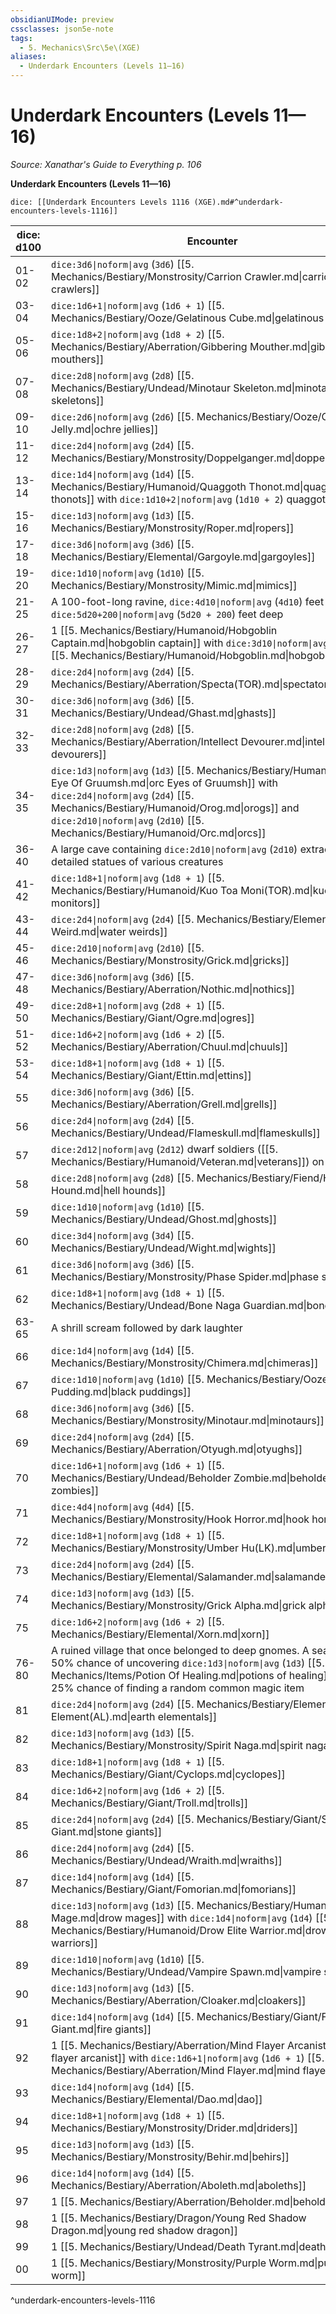 ```yaml
---
obsidianUIMode: preview
cssclasses: json5e-note
tags:
  - 5. Mechanics\Src\5e\(XGE)
aliases:
  - Underdark Encounters (Levels 11—16)
---
```

# Underdark Encounters (Levels 11—16)
*Source: Xanathar's Guide to Everything p. 106* 

**Underdark Encounters (Levels 11—16)**

`dice: [[Underdark Encounters Levels 1116 (XGE).md#^underdark-encounters-levels-1116]]`

| dice: d100 | Encounter |
|------------|-----------|
| 01-02 | `dice:3d6\|noform\|avg` (`3d6`) [[5. Mechanics/Bestiary/Monstrosity/Carrion Crawler.md\|carrion crawlers]] |
| 03-04 | `dice:1d6+1\|noform\|avg` (`1d6 + 1`) [[5. Mechanics/Bestiary/Ooze/Gelatinous Cube.md\|gelatinous cubes]] |
| 05-06 | `dice:1d8+2\|noform\|avg` (`1d8 + 2`) [[5. Mechanics/Bestiary/Aberration/Gibbering Mouther.md\|gibbering mouthers]] |
| 07-08 | `dice:2d8\|noform\|avg` (`2d8`) [[5. Mechanics/Bestiary/Undead/Minotaur Skeleton.md\|minotaur skeletons]] |
| 09-10 | `dice:2d6\|noform\|avg` (`2d6`) [[5. Mechanics/Bestiary/Ooze/Ochre Jelly.md\|ochre jellies]] |
| 11-12 | `dice:2d4\|noform\|avg` (`2d4`) [[5. Mechanics/Bestiary/Monstrosity/Doppelganger.md\|doppelgangers]] |
| 13-14 | `dice:1d4\|noform\|avg` (`1d4`) [[5. Mechanics/Bestiary/Humanoid/Quaggoth Thonot.md\|quaggoth thonots]] with `dice:1d10+2\|noform\|avg` (`1d10 + 2`) quaggoths |
| 15-16 | `dice:1d3\|noform\|avg` (`1d3`) [[5. Mechanics/Bestiary/Monstrosity/Roper.md\|ropers]] |
| 17-18 | `dice:3d6\|noform\|avg` (`3d6`) [[5. Mechanics/Bestiary/Elemental/Gargoyle.md\|gargoyles]] |
| 19-20 | `dice:1d10\|noform\|avg` (`1d10`) [[5. Mechanics/Bestiary/Monstrosity/Mimic.md\|mimics]] |
| 21-25 | A 100-foot-long ravine, `dice:4d10\|noform\|avg` (`4d10`) feet wide and `dice:5d20+200\|noform\|avg` (`5d20 + 200`) feet deep |
| 26-27 | 1 [[5. Mechanics/Bestiary/Humanoid/Hobgoblin Captain.md\|hobgoblin captain]] with `dice:3d10\|noform\|avg` (`3d10`) [[5. Mechanics/Bestiary/Humanoid/Hobgoblin.md\|hobgoblins]] |
| 28-29 | `dice:2d4\|noform\|avg` (`2d4`) [[5. Mechanics/Bestiary/Aberration/Specta(TOR).md\|spectators]] |
| 30-31 | `dice:3d6\|noform\|avg` (`3d6`) [[5. Mechanics/Bestiary/Undead/Ghast.md\|ghasts]] |
| 32-33 | `dice:2d8\|noform\|avg` (`2d8`) [[5. Mechanics/Bestiary/Aberration/Intellect Devourer.md\|intellect devourers]] |
| 34-35 | `dice:1d3\|noform\|avg` (`1d3`) [[5. Mechanics/Bestiary/Humanoid/Orc Eye Of Gruumsh.md\|orc Eyes of Gruumsh]] with `dice:2d4\|noform\|avg` (`2d4`) [[5. Mechanics/Bestiary/Humanoid/Orog.md\|orogs]] and `dice:2d10\|noform\|avg` (`2d10`) [[5. Mechanics/Bestiary/Humanoid/Orc.md\|orcs]] |
| 36-40 | A large cave containing `dice:2d10\|noform\|avg` (`2d10`) extraordinarily detailed statues of various creatures |
| 41-42 | `dice:1d8+1\|noform\|avg` (`1d8 + 1`) [[5. Mechanics/Bestiary/Humanoid/Kuo Toa Moni(TOR).md\|kuo-toa monitors]] |
| 43-44 | `dice:2d4\|noform\|avg` (`2d4`) [[5. Mechanics/Bestiary/Elemental/Water Weird.md\|water weirds]] |
| 45-46 | `dice:2d10\|noform\|avg` (`2d10`) [[5. Mechanics/Bestiary/Monstrosity/Grick.md\|gricks]] |
| 47-48 | `dice:3d6\|noform\|avg` (`3d6`) [[5. Mechanics/Bestiary/Aberration/Nothic.md\|nothics]] |
| 49-50 | `dice:2d8+1\|noform\|avg` (`2d8 + 1`) [[5. Mechanics/Bestiary/Giant/Ogre.md\|ogres]] |
| 51-52 | `dice:1d6+2\|noform\|avg` (`1d6 + 2`) [[5. Mechanics/Bestiary/Aberration/Chuul.md\|chuuls]] |
| 53-54 | `dice:1d8+1\|noform\|avg` (`1d8 + 1`) [[5. Mechanics/Bestiary/Giant/Ettin.md\|ettins]] |
| 55 | `dice:3d6\|noform\|avg` (`3d6`) [[5. Mechanics/Bestiary/Aberration/Grell.md\|grells]] |
| 56 | `dice:2d4\|noform\|avg` (`2d4`) [[5. Mechanics/Bestiary/Undead/Flameskull.md\|flameskulls]] |
| 57 | `dice:2d12\|noform\|avg` (`2d12`) dwarf soldiers ([[5. Mechanics/Bestiary/Humanoid/Veteran.md\|veterans]]) on patrol |
| 58 | `dice:2d8\|noform\|avg` (`2d8`) [[5. Mechanics/Bestiary/Fiend/Hell Hound.md\|hell hounds]] |
| 59 | `dice:1d10\|noform\|avg` (`1d10`) [[5. Mechanics/Bestiary/Undead/Ghost.md\|ghosts]] |
| 60 | `dice:3d4\|noform\|avg` (`3d4`) [[5. Mechanics/Bestiary/Undead/Wight.md\|wights]] |
| 61 | `dice:3d6\|noform\|avg` (`3d6`) [[5. Mechanics/Bestiary/Monstrosity/Phase Spider.md\|phase spiders]] |
| 62 | `dice:1d8+1\|noform\|avg` (`1d8 + 1`) [[5. Mechanics/Bestiary/Undead/Bone Naga Guardian.md\|bone nagas]] |
| 63-65 | A shrill scream followed by dark laughter |
| 66 | `dice:1d4\|noform\|avg` (`1d4`) [[5. Mechanics/Bestiary/Monstrosity/Chimera.md\|chimeras]] |
| 67 | `dice:1d10\|noform\|avg` (`1d10`) [[5. Mechanics/Bestiary/Ooze/Black Pudding.md\|black puddings]] |
| 68 | `dice:3d6\|noform\|avg` (`3d6`) [[5. Mechanics/Bestiary/Monstrosity/Minotaur.md\|minotaurs]] |
| 69 | `dice:2d4\|noform\|avg` (`2d4`) [[5. Mechanics/Bestiary/Aberration/Otyugh.md\|otyughs]] |
| 70 | `dice:1d6+1\|noform\|avg` (`1d6 + 1`) [[5. Mechanics/Bestiary/Undead/Beholder Zombie.md\|beholder zombies]] |
| 71 | `dice:4d4\|noform\|avg` (`4d4`) [[5. Mechanics/Bestiary/Monstrosity/Hook Horror.md\|hook horrors]] |
| 72 | `dice:1d8+1\|noform\|avg` (`1d8 + 1`) [[5. Mechanics/Bestiary/Monstrosity/Umber Hu(LK).md\|umber hulks]] |
| 73 | `dice:2d4\|noform\|avg` (`2d4`) [[5. Mechanics/Bestiary/Elemental/Salamander.md\|salamanders]] |
| 74 | `dice:1d3\|noform\|avg` (`1d3`) [[5. Mechanics/Bestiary/Monstrosity/Grick Alpha.md\|grick alphas]] |
| 75 | `dice:1d6+2\|noform\|avg` (`1d6 + 2`) [[5. Mechanics/Bestiary/Elemental/Xorn.md\|xorn]] |
| 76-80 | A ruined village that once belonged to deep gnomes. A search has a 50% chance of uncovering `dice:1d3\|noform\|avg` (`1d3`) [[5. Mechanics/Items/Potion Of Healing.md\|potions of healing]] and a 25% chance of finding a random common magic item |
| 81 | `dice:2d4\|noform\|avg` (`2d4`) [[5. Mechanics/Bestiary/Elemental/Earth Element(AL).md\|earth elementals]] |
| 82 | `dice:1d3\|noform\|avg` (`1d3`) [[5. Mechanics/Bestiary/Monstrosity/Spirit Naga.md\|spirit nagas]] |
| 83 | `dice:1d8+1\|noform\|avg` (`1d8 + 1`) [[5. Mechanics/Bestiary/Giant/Cyclops.md\|cyclopes]] |
| 84 | `dice:1d6+2\|noform\|avg` (`1d6 + 2`) [[5. Mechanics/Bestiary/Giant/Troll.md\|trolls]] |
| 85 | `dice:2d4\|noform\|avg` (`2d4`) [[5. Mechanics/Bestiary/Giant/Stone Giant.md\|stone giants]] |
| 86 | `dice:2d4\|noform\|avg` (`2d4`) [[5. Mechanics/Bestiary/Undead/Wraith.md\|wraiths]] |
| 87 | `dice:1d4\|noform\|avg` (`1d4`) [[5. Mechanics/Bestiary/Giant/Fomorian.md\|fomorians]] |
| 88 | `dice:1d3\|noform\|avg` (`1d3`) [[5. Mechanics/Bestiary/Humanoid/Drow Mage.md\|drow mages]] with `dice:1d4\|noform\|avg` (`1d4`) [[5. Mechanics/Bestiary/Humanoid/Drow Elite Warrior.md\|drow elite warriors]] |
| 89 | `dice:1d10\|noform\|avg` (`1d10`) [[5. Mechanics/Bestiary/Undead/Vampire Spawn.md\|vampire spawn]] |
| 90 | `dice:1d3\|noform\|avg` (`1d3`) [[5. Mechanics/Bestiary/Aberration/Cloaker.md\|cloakers]] |
| 91 | `dice:1d4\|noform\|avg` (`1d4`) [[5. Mechanics/Bestiary/Giant/Fire Giant.md\|fire giants]] |
| 92 | 1 [[5. Mechanics/Bestiary/Aberration/Mind Flayer Arcanist.md\|mind flayer arcanist]] with `dice:1d6+1\|noform\|avg` (`1d6 + 1`) [[5. Mechanics/Bestiary/Aberration/Mind Flayer.md\|mind flayers]] |
| 93 | `dice:1d4\|noform\|avg` (`1d4`) [[5. Mechanics/Bestiary/Elemental/Dao.md\|dao]] |
| 94 | `dice:1d8+1\|noform\|avg` (`1d8 + 1`) [[5. Mechanics/Bestiary/Monstrosity/Drider.md\|driders]] |
| 95 | `dice:1d3\|noform\|avg` (`1d3`) [[5. Mechanics/Bestiary/Monstrosity/Behir.md\|behirs]] |
| 96 | `dice:1d4\|noform\|avg` (`1d4`) [[5. Mechanics/Bestiary/Aberration/Aboleth.md\|aboleths]] |
| 97 | 1 [[5. Mechanics/Bestiary/Aberration/Beholder.md\|beholder]] |
| 98 | 1 [[5. Mechanics/Bestiary/Dragon/Young Red Shadow Dragon.md\|young red shadow dragon]] |
| 99 | 1 [[5. Mechanics/Bestiary/Undead/Death Tyrant.md\|death tyrant]] |
| 00 | 1 [[5. Mechanics/Bestiary/Monstrosity/Purple Worm.md\|purple worm]] |
^underdark-encounters-levels-1116
